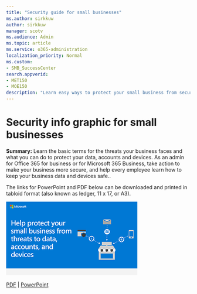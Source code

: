 ```yaml
---
title: "Security guide for small businesses"
ms.author: sirkkuw
author: sirkkuw
manager: scotv
ms.audience: Admin
ms.topic: article
ms.service: o365-administration
localization_priority: Normal
ms.custom:
- SMB_SuccessCenter
search.appverid:
- MET150
- MOE150
description: "Learn easy ways to protect your small business from security threats."
---
```


# Security info graphic for small businesses

**Summary:** Learn the basic terms for the threats your business faces and what you can do to protect your data, accounts and devices. As an admin for Office 365 for business or for Microsoft 365 Business, take action to make your business more secure, and help every employee learn how to keep your business data and devices safe..

The links for PowerPoint and PDF below can be downloaded and printed in tabloid format (also known as ledger, 11 x 17, or A3).

![Image for secure your small business info graphic](../media/smbthreatprotectioninfographic-thumbnail.png)

[PDF](downloads/smbthreatprotection-infographic.pdf) | [PowerPoint]( https://github.com/MicrosoftDocs/OfficeDocs-O365ITPro/raw/live/Office365-SmallBusiness/downloads/smbthreatprotection-infographic.pptx)
